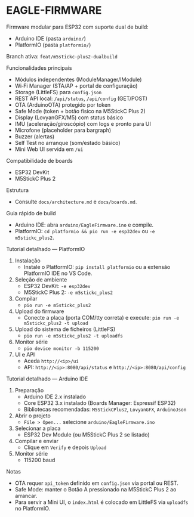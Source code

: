 EAGLE-FIRMWARE
===============

Firmware modular para ESP32 com suporte dual de build:

- Arduino IDE (pasta `arduino/`)
- PlatformIO (pasta `platformio/`)

Branch ativa: `feat/m5stickc-plus2-dualbuild`

Funcionalidades principais
- Módulos independentes (ModuleManager/IModule)
- Wi‑Fi Manager (STA/AP + portal de configuração)
- Storage (LittleFS) para `config.json`
- REST API local: `/api/status`, `/api/config` (GET/POST)
- OTA (ArduinoOTA) protegido por token
- Safe Mode (token + botão físico na M5StickC Plus 2)
- Display (LovyanGFX/M5) com status básico
- IMU (aceleração/giroscópio) com logs e pronto para UI
- Microfone (placeholder para bargraph)
- Buzzer (alertas)
- Self Test no arranque (som/estado básico)
- Mini Web UI servida em `/ui`

Compatibilidade de boards
- ESP32 DevKit
- M5StickC Plus 2

Estrutura
- Consulte `docs/architecture.md` e `docs/boards.md`.

Guia rápido de build
- Arduino IDE: abra `arduino/EagleFirmware.ino` e compile.
- PlatformIO: `cd platformio && pio run -e esp32dev` ou `-e m5stickc_plus2`.

Tutorial detalhado — PlatformIO
1) Instalação
   - Instale o PlatformIO: `pip install platformio` ou a extensão PlatformIO IDE no VS Code.
2) Seleção de ambiente
   - ESP32 DevKit: `-e esp32dev`
   - M5StickC Plus 2: `-e m5stickc_plus2`
3) Compilar
   - `pio run -e m5stickc_plus2`
4) Upload do firmware
   - Conecte a placa (porta COM/tty correta) e execute: `pio run -e m5stickc_plus2 -t upload`
5) Upload do sistema de ficheiros (LittleFS)
   - `pio run -e m5stickc_plus2 -t uploadfs`
6) Monitor série
   - `pio device monitor -b 115200`
7) UI e API
   - Aceda `http://<ip>/ui`
   - API: `http://<ip>:8080/api/status` e `http://<ip>:8080/api/config`

Tutorial detalhado — Arduino IDE
1) Preparação
   - Arduino IDE 2.x instalado
   - Core ESP32 3.x instalado (Boards Manager: Espressif ESP32)
   - Bibliotecas recomendadas: `M5StickCPlus2`, `LovyanGFX`, `ArduinoJson`
2) Abrir o projeto
   - `File > Open...` selecione `arduino/EagleFirmware.ino`
3) Selecionar a placa
   - ESP32 Dev Module (ou M5StickC Plus 2 se listado)
4) Compilar e enviar
   - Clique em `Verify` e depois `Upload`
5) Monitor série
   - 115200 baud

Notas
- OTA requer `api_token` definido em `config.json` via portal ou REST.
- Safe Mode: manter o Botão A pressionado na M5StickC Plus 2 ao arrancar.
- Para servir a Mini UI, o `index.html` é colocado em LittleFS via `uploadfs` no PlatformIO.


